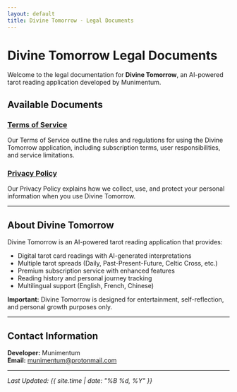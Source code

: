 ```yaml
---
layout: default
title: Divine Tomorrow - Legal Documents
---
```


# Divine Tomorrow Legal Documents

Welcome to the legal documentation for **Divine Tomorrow**, an AI-powered tarot reading application developed by Munimentum.

## Available Documents

### [Terms of Service](./terms-of-service.md)
Our Terms of Service outline the rules and regulations for using the Divine Tomorrow application, including subscription terms, user responsibilities, and service limitations.

### [Privacy Policy](./privacy-policy.md)
Our Privacy Policy explains how we collect, use, and protect your personal information when you use Divine Tomorrow.

---

## About Divine Tomorrow

Divine Tomorrow is an AI-powered tarot reading application that provides:

- Digital tarot card readings with AI-generated interpretations
- Multiple tarot spreads (Daily, Past-Present-Future, Celtic Cross, etc.)
- Premium subscription service with enhanced features
- Reading history and personal journey tracking
- Multilingual support (English, French, Chinese)

**Important:** Divine Tomorrow is designed for entertainment, self-reflection, and personal growth purposes only.

---

## Contact Information

**Developer:** Munimentum  
**Email:** munimentum@protonmail.com

---

*Last Updated: {{ site.time | date: "%B %d, %Y" }}* 
